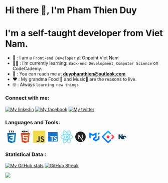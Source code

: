 # Hi there 👋, I'm Pham Thien Duy

# I'm a self-taught developer from Viet Nam.

- 🧓 : I am a `Front-end Developer` at Onpoint Viet Nam
- :student: : I’m currently learning: `Back-end Development`, `Computer Science` on CodeCademy.
- :email: : You can reach me at **duyphamthien@outlook.com**
- :heart: : My grandma Food 🍗 and Music🎵 are the reasons to live.
- :nerd_face: : Always `learning new things`

### Connect with me:

<p align="left">
  <a href="https://www.linkedin.com/in/phamthienduy/" target="blank"><img align="center"
      src="https://raw.githubusercontent.com/peterthehan/peterthehan/4ede6c96382887ab73d3d8160cf894b28a098586/assets/linkedin.svg"
      alt="My linkedin" height="30" width="40" /></a>
  <a href="https://www.facebook.com/phamthienduy181/" target="blank"><img align="center"
      src="https://raw.githubusercontent.com/rahuldkjain/github-profile-readme-generator/master/src/images/icons/Social/facebook.svg"
      alt="My facebook" height="30" width="40" /></a>
 <a href="https://twitter.com/Thienduy181Duy" target="blank"><img align="center"
      src="https://raw.githubusercontent.com/rahuldkjain/github-profile-readme-generator/master/src/images/icons/Social/twitter.svg"
      alt="My twitter" height="30" width="40" /></a>
</p>

### Languages and Tools:

<p align="left">
  <img
    src="https://raw.githubusercontent.com/devicons/devicon/master/icons/css3/css3-original-wordmark.svg"
    alt="css3"
    width="40"
    height="40"
  />
  <img
    src="https://raw.githubusercontent.com/devicons/devicon/master/icons/html5/html5-original-wordmark.svg"
    alt="html5"
    width="40"
    height="40"
  />
  <img
    src="https://raw.githubusercontent.com/devicons/devicon/master/icons/javascript/javascript-original.svg"
    alt="javascript"
    width="40"
    height="40"
  />
  <img
    src="https://raw.githubusercontent.com/phamthienduy-dev/phamthienduy-dev/4a8f4571bd29fa1a4d63a491ae3b199ba2ba98ed/assets/typescript.svg"
    alt="Typescript"
    width="40"
    height="40"
  />
  <img
    src="https://github.com/phamthienduy-dev/phamthienduy-dev/blob/main/assets/react.png?raw=true"
    alt="React"
    width="40"
    height="40"
  />
  <img
    src="https://raw.githubusercontent.com/phamthienduy-dev/phamthienduy-dev/4a8f4571bd29fa1a4d63a491ae3b199ba2ba98ed/assets/next.js.svg"
    alt="NextJs"
    width="40"
    height="40"
  />
  <img
    src="https://github.com/phamthienduy-dev/phamthienduy-dev/blob/main/assets/MUI.png?raw=true"
    alt="MUI"
    width="40"
    height="40"
  />
  <img
    src="https://raw.githubusercontent.com/phamthienduy-dev/phamthienduy-dev/4a8f4571bd29fa1a4d63a491ae3b199ba2ba98ed/assets/antd.svg"
    alt="MUI"
    width="40"
    height="40"
  />
   <img
    src="https://raw.githubusercontent.com/phamthienduy-dev/phamthienduy-dev/main/assets/nx.webp"
    alt="MUI"
    width="40"
    height="40"
  />
</p>

### Statistical Data :


[![My GitHub stats](https://github-readme-stats.vercel.app/api?username=phamthienduy-dev)](https://github.com/phamthienduy-dev/github-readme-stats)
[![GitHub Streak](https://github-readme-streak-stats.herokuapp.com/?user=phamthienduy-dev&theme=dark)](https://git.io/streak-stats)

![](https://komarev.com/ghpvc/?username=phamthienduy-dev&color=green)
